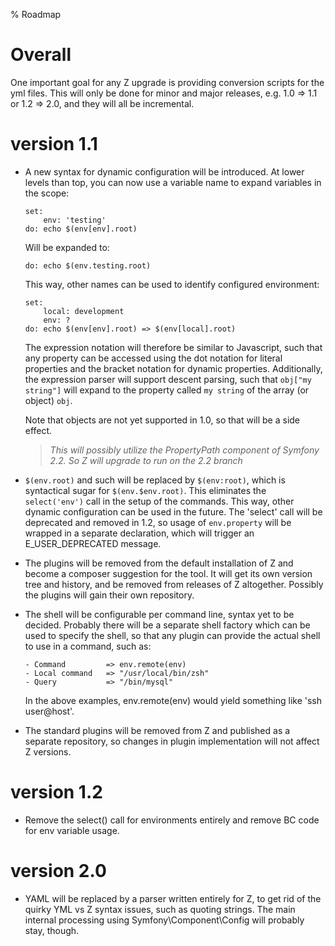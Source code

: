 % Roadmap

# Overall #

One important goal for any Z upgrade is providing conversion scripts for the yml files. This will only be done for minor
and major releases, e.g. 1.0 => 1.1 or 1.2 => 2.0, and they will all be incremental.

# version 1.1 #
 +  A new syntax for dynamic configuration will be introduced. At lower levels than top, you can now use a variable name
    to expand variables in the scope:

    ```
    set:
        env: 'testing'
    do: echo $(env[env].root)
    ```

    Will be expanded to:

    ```
    do: echo $(env.testing.root)
    ```

    This way, other names can be used to identify configured environment:

    ```
    set:
        local: development
        env: ?
    do: echo $(env[env].root) => $(env[local].root)
    ```

    The expression notation will therefore be similar to Javascript, such that any property can be accessed using the
    dot notation for literal properties and the bracket notation for dynamic properties. Additionally, the expression
    parser will support descent parsing, such that `obj["my string"]` will expand to the property called `my string` of
    the array (or object) `obj`.

    Note that objects are not yet supported in 1.0, so that will be a side effect.

    > *This will possibly utilize the PropertyPath component of Symfony 2.2. So Z will upgrade to run on the 2.2 branch*

 +  `$(env.root)` and such will be replaced by `$(env:root)`, which is syntactical sugar for `$(env.$env.root)`. This
    eliminates the `select('env')` call in the setup of the commands. This way, other dynamic configuration can be used
    in the future. The 'select' call will be deprecated and removed in 1.2, so usage of `env.property` will be wrapped
    in a separate declaration, which will trigger an E_USER_DEPRECATED message.
 +  The plugins will be removed from the default installation of Z and become a composer suggestion for the tool. It
    will get its own version tree and history, and be removed from releases of Z altogether. Possibly the plugins will
    gain their own repository.
 +  The shell will be configurable per command line, syntax yet to be decided. Probably there will be a separate shell
    factory which can be used to specify the shell, so that any plugin can provide the actual shell to use in a command,
    such as:

    ```
    - Command         => env.remote(env)
    - Local command   => "/usr/local/bin/zsh"
    - Query           => "/bin/mysql"
    ```

    In the above examples, env.remote(env) would yield something like 'ssh user@host'.

 +  The standard plugins will be removed from Z and published as a separate repository, so changes in plugin
    implementation will not affect Z versions.

# version 1.2 #

 +  Remove the select() call for environments entirely and remove BC code for env variable usage.

# version 2.0 #

 +  YAML will be replaced by a parser written entirely for Z, to get rid of the quirky YML vs Z syntax issues, such as
    quoting strings. The main internal processing using Symfony\Component\Config will probably stay, though.


